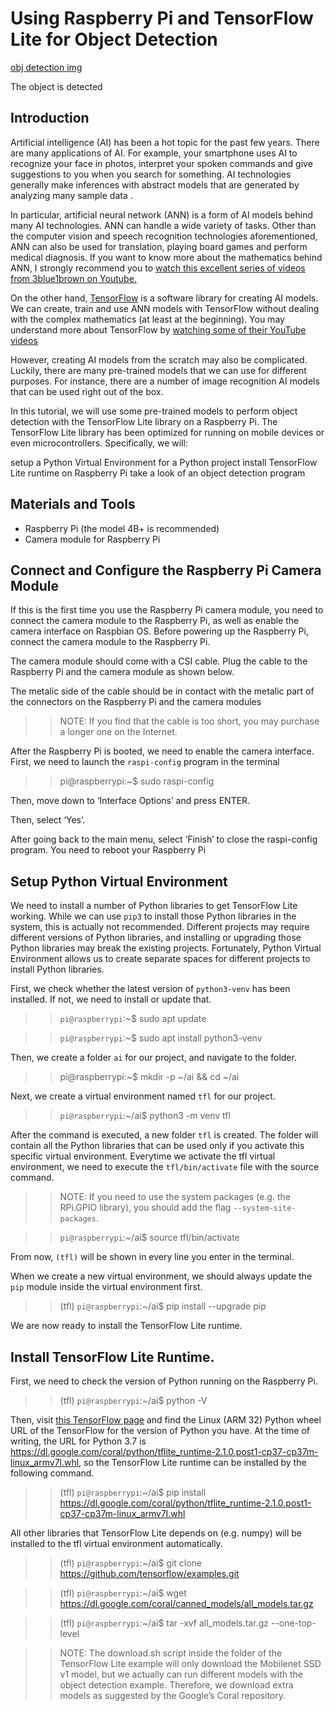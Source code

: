 # Using Raspberry Pi and TensorFlow Lite for Object Detection

[obj detection img](https://gpiocc.github.io/learn/assets/post/2020-04-18-martin-ku-using-raspberry-pi-and-tensorflow-lite-for-object-detection/object-detected.png#center)

  The object is detected

## Introduction

Artificial intelligence (AI) has been a hot topic for the past few years. There are many applications of AI. For example, your smartphone uses AI to recognize your face in photos, interpret your spoken commands and give suggestions to you when you search for something. AI technologies generally make inferences with abstract models that are generated by analyzing many sample data .

In particular, artificial neural network (ANN) is a form of AI models behind many AI technologies. ANN can handle a wide variety of tasks. Other than the computer vision and speech recognition technologies aforementioned, ANN can also be used for translation, playing board games and perform medical diagnosis. If you want to know more about the mathematics behind ANN, I strongly recommend you to [watch this excellent series of videos from 3blue1brown on Youtube.](https://www.youtube.com/watch?v=aircAruvnKk&list=PLZHQObOWTQDNU6R1_67000Dx_ZCJB-3pi)

On the other hand, [TensorFlow](https://www.tensorflow.org/) is a software library for creating AI models. We can create, train and use ANN models with TensorFlow without dealing with the complex mathematics (at least at the beginning). You may understand more about TensorFlow by [watching some of their YouTube videos](https://www.youtube.com/channel/UC0rqucBdTuFTjJiefW5t-IQ)

However, creating AI models from the scratch may also be complicated. Luckily, there are many pre-trained models that we can use for different purposes. For instance, there are a number of image recognition AI models that can be used right out of the box.

In this tutorial, we will use some pre-trained models to perform object detection with the TensorFlow Lite library on a Raspberry Pi. The TensorFlow Lite library has been optimized for running on mobile devices or even microcontrollers. Specifically, we will:

setup a Python Virtual Environment for a Python project
install TensorFlow Lite runtime on Raspberry Pi
take a look of an object detection program

## Materials and Tools

 * Raspberry Pi (the model 4B+ is recommended)
 * Camera module for Raspberry Pi


## Connect and Configure the Raspberry Pi Camera Module

If this is the first time you use the Raspberry Pi camera module, you need to connect the camera module to the Raspberry Pi, as well as enable the camera interface on Raspbian OS. Before powering up the Raspberry Pi, connect the camera module to the Raspberry Pi.

The camera module should come with a CSI cable. Plug the cable to the Raspberry Pi and the camera module as shown below.

The metalic side of the cable should be in contact with the metalic part of the connectors on the Raspberry Pi and the camera modules

>>NOTE: If you find that the cable is too short, you may purchase a longer one on the Internet.

After the Raspberry Pi is booted, we need to enable the camera interface. First, we need to launch the `raspi-config` program in the terminal

>>pi@raspberrypi:~$ sudo raspi-config

Then, move down to ‘Interface Options’ and press ENTER.

Then, select ‘Yes’.

After going back to the main menu, select ‘Finish’ to close the raspi-config program. You need to reboot your Raspberry Pi

## Setup Python Virtual Environment

We need to install a number of Python libraries to get TensorFlow Lite working. While we can use `pip3` to install those Python libraries in the system, this is actually not recommended. Different projects may require different versions of Python libraries, and installing or upgrading those Python libraries may break the existing projects. Fortunately, Python Virtual Environment allows us to create separate spaces for different projects to install Python libraries.

First, we check whether the latest version of `python3-venv` has been installed. If not, we need to install or update that.

>>`pi@raspberrypi`:~$ sudo apt update

>>`pi@raspberrypi`:~$ sudo apt install python3-venv

Then, we create a folder `ai` for our project, and navigate to the folder.
>>pi@raspberrypi:~$ mkdir -p ~/ai && cd ~/ai

Next, we create a virtual environment named `tfl` for our project.
>>`pi@raspberrypi`:~/ai$ python3 -m venv tfl

After the command is executed, a new folder `tfl` is created. The folder will contain all the Python libraries that can be used only if you activate this specific virtual environment. Everytime we activate the tfl virtual environment, we need to execute the `tfl/bin/activate` file with the source command.

>>NOTE: If you need to use the system packages (e.g. the RPi.GPIO library), you should add the flag `--system-site-packages`.

>>`pi@raspberrypi`:~/ai$ source tfl/bin/activate

From now, `(tfl)` will be shown in every line you enter in the terminal.


When we create a new virtual environment, we should always update the `pip` module inside the virtual environment first.

>>(tfl) `pi@raspberrypi`:~/ai$ pip install --upgrade pip

We are now ready to install the TensorFlow Lite runtime.

## Install TensorFlow Lite Runtime.

First, we need to check the version of Python running on the Raspberry Pi.

 >>(tfl) `pi@raspberrypi`:~/ai$ python -V

Then, visit [this TensorFlow page](https://www.tensorflow.org/lite/guide/python) and find the Linux (ARM 32) Python wheel URL of the TensorFlow for the version of Python you have. At the time of writing, the URL for Python 3.7 is https://dl.google.com/coral/python/tflite_runtime-2.1.0.post1-cp37-cp37m-linux_armv7l.whl, so the TensorFlow Lite runtime can be installed by the following command.

>> (tfl) `pi@raspberrypi`:~/ai$ pip install https://dl.google.com/coral/python/tflite_runtime-2.1.0.post1-cp37-cp37m-linux_armv7l.whl

All other libraries that TensorFlow Lite depends on (e.g. numpy) will be installed to the tfl virtual environment automatically.

>>(tfl) `pi@raspberrypi`:~/ai$ git clone https://github.com/tensorflow/examples.git

>>(tfl) `pi@raspberrypi`:~/ai$ wget https://dl.google.com/coral/canned_models/all_models.tar.gz

>>(tfl) `pi@raspberrypi`:~/ai$ tar -xvf all_models.tar.gz --one-top-level


>>NOTE: The download.sh script inside the folder of the TensorFlow Lite example will only download the Mobilenet SSD v1 model, but we actually can run different models with the object detection example. Therefore, we download extra models as suggested by the Google’s Coral repository.





